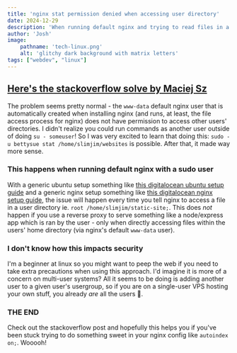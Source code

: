 ```yaml
---
title: 'nginx stat permission denied when accessing user directory'
date: 2024-12-29
description: 'When running default nginx and trying to read files in a user directory, there is a stat permission denied error'
author: 'Josh'
image:
    pathname: 'tech-linux.png'
    alt: 'glitchy dark background with matrix letters'
tags: ["webdev", "linux"]
---
```


## [Here's the stackoverflow solve by Maciej Sz](https://stackoverflow.com/a/25776092)
The problem seems pretty normal - the `www-data` default nginx user that is automatically created when installing nginx (and runs, at least, the file access process for nginx) does not have permission to access other users' directories. I didn't realize you could run commands as another user outside of doing `su - someuser`! So I was very excited to learn that doing this: `sudo -u bettysue stat /home/slimjim/websites` is possible. After that, it made way more sense.

### This happens when running default nginx with a sudo user
With a generic ubuntu setup something like [this digitalocean ubuntu setup guide](https://www.digitalocean.com/community/tutorials/initial-server-setup-with-ubuntu) and a generic nginx setup something like [this digitalocean nginx setup guide](https://www.digitalocean.com/community/tutorials/how-to-install-nginx-on-ubuntu-22-04), the issue will happen every time you tell nginx to access a file in a user directory ie. `root /home/slimjim/static-site;`. This does *not* happen if you use a reverse proxy to serve something like a node/express app which is ran by the user - only when directly accessing files within the users' home directory (via nginx's default `www-data` user).

### I don't know how this impacts security
I'm a beginner at linux so you might want to peep the web if you need to take extra precautions when using this approach. I'd imagine it is more of a concern on multi-user systems? All it seems to be doing is adding another user to a given user's usergroup, so if you are on a single-user VPS hosting your own stuff, you already *are* all the users 🤯.

### THE END
Check out the stackoverflow post and hopefully this helps you if you've been stuck trying to do something sweet in your nginx config like `autoindex on;`. Wooooh!